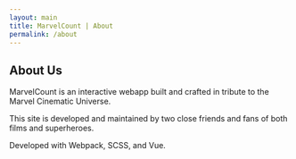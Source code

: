 ```yaml
---
layout: main
title: MarvelCount | About
permalink: /about
---
```


<h2 class = "page-name">
	About Us
</h2>

<div class = "static-body-content">
  <p>
    MarvelCount is an interactive webapp built and crafted in tribute to the Marvel Cinematic Universe.
  </p>

  <p>
    This site is developed and maintained by two close friends and fans of both films and superheroes.
  </p>

  <p class = "developed-by">
    Developed with Webpack, SCSS, and Vue.
  </p>

</div>
